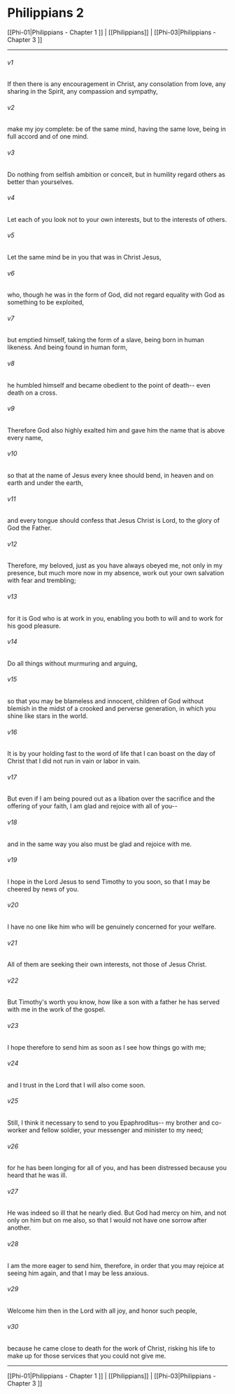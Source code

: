 # Philippians 2

[[Phi-01|Philippians - Chapter 1 ]] | [[Philippians]] | [[Phi-03|Philippians - Chapter 3 ]]
***

###### v1
If then there is any encouragement in Christ, any consolation from love, any sharing in the Spirit, any compassion and sympathy,
###### v2
make my joy complete: be of the same mind, having the same love, being in full accord and of one mind.
###### v3
Do nothing from selfish ambition or conceit, but in humility regard others as better than yourselves.
###### v4
Let each of you look not to your own interests, but to the interests of others.
###### v5
Let the same mind be in you that was in Christ Jesus,
###### v6
who, though he was in the form of God, did not regard equality with God as something to be exploited,
###### v7
but emptied himself, taking the form of a slave, being born in human likeness. And being found in human form,
###### v8
he humbled himself and became obedient to the point of death-- even death on a cross.
###### v9
Therefore God also highly exalted him and gave him the name that is above every name,
###### v10
so that at the name of Jesus every knee should bend, in heaven and on earth and under the earth,
###### v11
and every tongue should confess that Jesus Christ is Lord, to the glory of God the Father.
###### v12
Therefore, my beloved, just as you have always obeyed me, not only in my presence, but much more now in my absence, work out your own salvation with fear and trembling;
###### v13
for it is God who is at work in you, enabling you both to will and to work for his good pleasure.
###### v14
Do all things without murmuring and arguing,
###### v15
so that you may be blameless and innocent, children of God without blemish in the midst of a crooked and perverse generation, in which you shine like stars in the world.
###### v16
It is by your holding fast to the word of life that I can boast on the day of Christ that I did not run in vain or labor in vain.
###### v17
But even if I am being poured out as a libation over the sacrifice and the offering of your faith, I am glad and rejoice with all of you--
###### v18
and in the same way you also must be glad and rejoice with me.
###### v19
I hope in the Lord Jesus to send Timothy to you soon, so that I may be cheered by news of you.
###### v20
I have no one like him who will be genuinely concerned for your welfare.
###### v21
All of them are seeking their own interests, not those of Jesus Christ.
###### v22
But Timothy's worth you know, how like a son with a father he has served with me in the work of the gospel.
###### v23
I hope therefore to send him as soon as I see how things go with me;
###### v24
and I trust in the Lord that I will also come soon.
###### v25
Still, I think it necessary to send to you Epaphroditus-- my brother and co-worker and fellow soldier, your messenger and minister to my need;
###### v26
for he has been longing for all of you, and has been distressed because you heard that he was ill.
###### v27
He was indeed so ill that he nearly died. But God had mercy on him, and not only on him but on me also, so that I would not have one sorrow after another.
###### v28
I am the more eager to send him, therefore, in order that you may rejoice at seeing him again, and that I may be less anxious.
###### v29
Welcome him then in the Lord with all joy, and honor such people,
###### v30
because he came close to death for the work of Christ, risking his life to make up for those services that you could not give me.

***

[[Phi-01|Philippians - Chapter 1 ]] | [[Philippians]] | [[Phi-03|Philippians - Chapter 3 ]]
